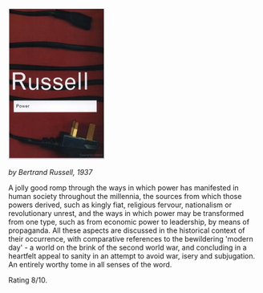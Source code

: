 <!--
.. title: Power
.. slug: power
.. date: 2008-11-28 11:32:00-06:00
.. tags: Books
.. link: 
.. description: 
.. type: text
-->


[![](/files/2008/11/power.jpg "power")](/files/2008/11/power.jpg)

*by Bertrand Russell, 1937*

A jolly good romp through the ways in which power has manifested in
human society throughout the millennia, the sources from which those
powers derived, such as kingly fiat, religious fervour, nationalism or
revolutionary unrest, and the ways in which power may be transformed
from one type, such as from economic power to leadership, by means of
propaganda. All these aspects are discussed in the historical context of
their occurrence, with comparative references to the bewildering 'modern
day' - a world on the brink of the second world war, and concluding in a
heartfelt appeal to sanity in an attempt to avoid war,  isery and
subjugation. An entirely worthy tome in all senses of the word.

Rating 8/10.